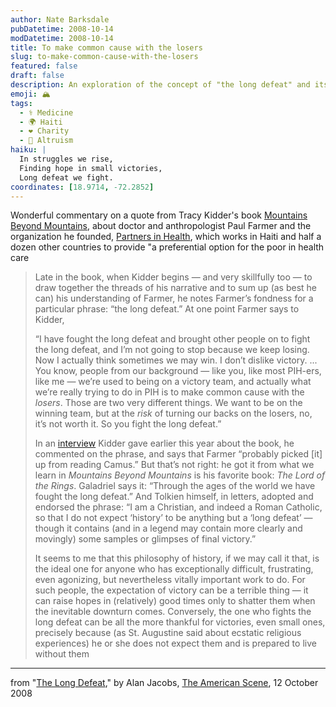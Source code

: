 ```yaml
---
author: Nate Barksdale
pubDatetime: 2008-10-14
modDatetime: 2008-10-14
title: To make common cause with the losers
slug: to-make-common-cause-with-the-losers
featured: false
draft: false
description: An exploration of the concept of "the long defeat" and its significance in meaningful work, as interpreted by Paul Farmer and captured in Tracy Kidder's narrative.
emoji: 🏔️
tags:
  - ⚕️ Medicine
  - 🌍 Haiti
  - ❤️ Charity
  - 🤝 Altruism
haiku: |
  In struggles we rise,  
  Finding hope in small victories,  
  Long defeat we fight.
coordinates: [18.9714, -72.2852]
---
```


Wonderful commentary on a quote from Tracy Kidder's book [Mountains Beyond Mountains](https://www.google.com/search?q=%22Mountains%20Beyond%20Mountains%22%20amazon.com), about doctor and anthropologist Paul Farmer and the organization he founded, [Partners in Health](http://web.archive.org/web/20091013125707/http://www.pih.org/home.html), which works in Haiti and half a dozen other countries to provide "a preferential option for the poor in health care

> Late in the book, when Kidder begins — and very skillfully too — to draw together the threads of his narrative and to sum up (as best he can) his understanding of Farmer, he notes Farmer’s fondness for a particular phrase: “the long defeat.” At one point Farmer says to Kidder,
>
> “I have fought the long defeat and brought other people on to fight the long defeat, and I’m not going to stop because we keep losing. Now I actually think sometimes we may win. I don’t dislike victory. ... You know, people from our background — like you, like most PIH-ers, like me — we’re used to being on a victory team, and actually what we’re really trying to do in PIH is to make common cause with the _losers_. Those are two very different things. We want to be on the winning team, but at the _risk_ of turning our backs on the losers, no, it’s not worth it. So you fight the long defeat.”
>
> In an [interview](http://www.huffingtonpost.com/mark-klempner/a-conversation-with-tracy_b_91799.html) Kidder gave earlier this year about the book, he commented on the phrase, and says that Farmer “probably picked [it] up from reading Camus.” But that’s not right: he got it from what we learn in _Mountains Beyond Mountains_ is his favorite book: _The Lord of the Rings_. Galadriel says it: “Through the ages of the world we have fought the long defeat.” And Tolkien himself, in letters, adopted and endorsed the phrase: “I am a Christian, and indeed a Roman Catholic, so that I do not expect ‘history’ to be anything but a ‘long defeat’ — though it contains (and in a legend may contain more clearly and movingly) some samples or glimpses of final victory.”
>
> It seems to me that this philosophy of history, if we may call it that, is the ideal one for anyone who has exceptionally difficult, frustrating, even agonizing, but nevertheless vitally important work to do. For such people, the expectation of victory can be a terrible thing — it can raise hopes in (relatively) good times only to shatter them when the inevitable downturn comes. Conversely, the one who fights the long defeat can be all the more thankful for victories, even small ones, precisely because (as St. Augustine said about ecstatic religious experiences) he or she does not expect them and is prepared to live without them

---

from "[The Long Defeat](http://web.archive.org/web/20220815140201/http://theamericanscene.com/2008/10/13/the-long-defeat)," by Alan Jacobs, [The American Scene](http://web.archive.org/web/20220815140201/http://theamericanscene.com/2008/10/13/the-long-defeat), 12 October 2008
